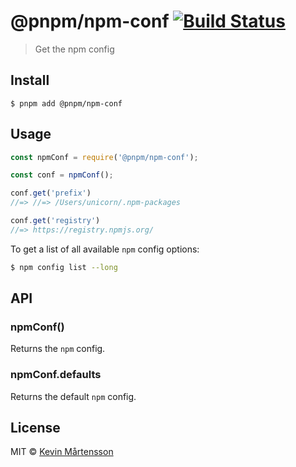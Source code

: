 # @pnpm/npm-conf [![Build Status](https://travis-ci.com/pnpm/npm-conf.svg?branch=master)](https://travis-ci.com/pnpm/npm-conf)

> Get the npm config

## Install

```
$ pnpm add @pnpm/npm-conf
```

## Usage

```js
const npmConf = require('@pnpm/npm-conf');

const conf = npmConf();

conf.get('prefix')
//=> //=> /Users/unicorn/.npm-packages

conf.get('registry')
//=> https://registry.npmjs.org/
```

To get a list of all available `npm` config options:

```bash
$ npm config list --long
```

## API

### npmConf()

Returns the `npm` config.

### npmConf.defaults

Returns the default `npm` config.

## License

MIT © [Kevin Mårtensson](https://github.com/kevva)
